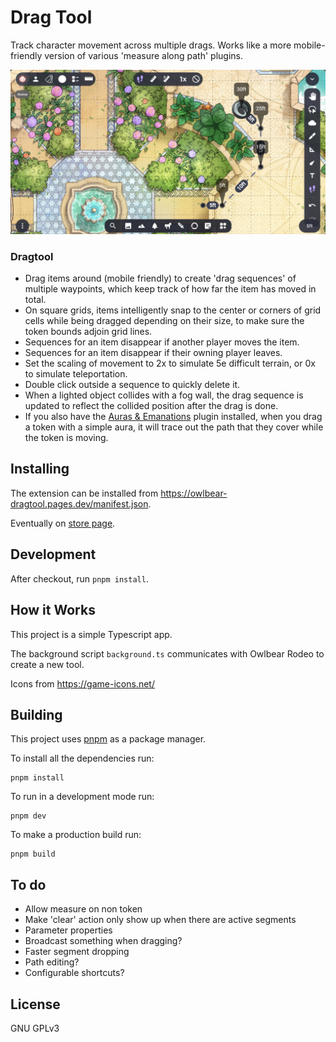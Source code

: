 # Drag Tool

Track character movement across multiple drags. Works like a more mobile-friendly version of various 'measure along path' plugins.

![Interface](./docs/header.png)

### Dragtool

-   Drag items around (mobile friendly) to create 'drag sequences' of multiple waypoints, which keep track of how far the item has moved in total.
-   On square grids, items intelligently snap to the center or corners of grid cells while being dragged depending on their size, to make sure the token bounds adjoin grid lines.
-   Sequences for an item disappear if another player moves the item.
-   Sequences for an item disappear if their owning player leaves.
-   Set the scaling of movement to 2x to simulate 5e difficult terrain, or 0x to simulate teleportation.
-   Double click outside a sequence to quickly delete it.
-   When a lighted object collides with a fog wall, the drag sequence is updated to reflect the collided position after the drag is done.
-   If you also have the [Auras & Emanations](https://github.com/desain/owlbear-emanation/tree/main) plugin installed, when you drag a token with a simple aura, it will trace out the path that they cover while the token is moving.

## Installing

The extension can be installed from https://owlbear-dragtool.pages.dev/manifest.json.

Eventually on [store page](https://extensions.owlbear.rodeo/owlbear-dragtool).

## Development

After checkout, run `pnpm install`.

## How it Works

This project is a simple Typescript app.

The background script `background.ts` communicates with Owlbear Rodeo to create a new tool.

Icons from https://game-icons.net/

## Building

This project uses [pnpm](https://pnpm.io/) as a package manager.

To install all the dependencies run:

```
pnpm install
```

To run in a development mode run:

```
pnpm dev
```

To make a production build run:

```
pnpm build
```

## To do

-   Allow measure on non token
-   Make 'clear' action only show up when there are active segments
-   Parameter properties
-   Broadcast something when dragging?
-   Faster segment dropping
-   Path editing?
-   Configurable shortcuts?

## License

GNU GPLv3
